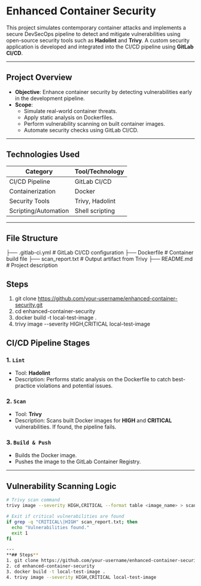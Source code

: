 # Enhanced Container Security

This project simulates contemporary container attacks and implements a secure DevSecOps pipeline to detect and mitigate vulnerabilities using open-source security tools such as **Hadolint** and **Trivy**. A custom security application is developed and integrated into the CI/CD pipeline using **GitLab CI/CD**.

---
## Project Overview

- **Objective**: Enhance container security by detecting vulnerabilities early in the development pipeline.
- **Scope**: 
  - Simulate real-world container threats.
  - Apply static analysis on Dockerfiles.
  - Perform vulnerability scanning on built container images.
  - Automate security checks using GitLab CI/CD.

---

## Technologies Used

| Category        | Tool/Technology          |
|----------------|---------------------------|
| CI/CD Pipeline | GitLab CI/CD              |
| Containerization | Docker                   |
| Security Tools | Trivy, Hadolint           |
| Scripting/Automation | Shell scripting       |

---

## File Structure
├── .gitlab-ci.yml       # GitLab CI/CD configuration
├── Dockerfile           # Container build file
├── scan_report.txt      # Output artifact from Trivy
├── README.md            # Project description

## Steps
1. git clone https://github.com/your-username/enhanced-container-security.git
2. cd enhanced-container-security
3. docker build -t local-test-image .
4. trivy image --severity HIGH,CRITICAL local-test-image

## CI/CD Pipeline Stages

### 1. `Lint`
- Tool: **Hadolint**
- Description: Performs static analysis on the Dockerfile to catch best-practice violations and potential issues.

### 2. `Scan`
- Tool: **Trivy**
- Description: Scans built Docker images for **HIGH** and **CRITICAL** vulnerabilities. If found, the pipeline fails.

### 3. `Build & Push`
- Builds the Docker image.
- Pushes the image to the GitLab Container Registry.

---

## Vulnerability Scanning Logic

```bash
# Trivy scan command
trivy image --severity HIGH,CRITICAL --format table <image_name> > scan_report.txt

# Exit if critical vulnerabilities are found
if grep -q "CRITICAL\|HIGH" scan_report.txt; then
  echo "Vulnerabilities found."
  exit 1
fi

---
**## Steps**
1. git clone https://github.com/your-username/enhanced-container-security.git
2. cd enhanced-container-security
3. docker build -t local-test-image .
4. trivy image --severity HIGH,CRITICAL local-test-image
